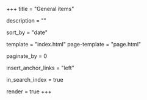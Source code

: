 +++
title = "General items"

description = ""

sort_by = "date"

template = "index.html"
page-template = "page.html"

paginate_by = 0

insert_anchor_links = "left"

in_search_index = true

render = true
+++

